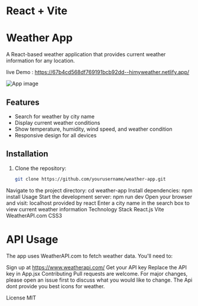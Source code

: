 # React + Vite
# Weather App

A React-based weather application that provides current weather information for any location.

live Demo : https://67b4cd568df769191bcb92dd--himyweather.netlify.app/

![App image](https://res.cloudinary.com/davovg4nm/image/upload/f_auto,q_auto/suujb1nzgxdaf5u2lmuj)


## Features
- Search for weather by city name
- Display current weather conditions
- Show temperature, humidity, wind speed, and weather condition
- Responsive design for all devices

## Installation
1. Clone the repository:
   ```bash
   git clone https://github.com/yourusername/weather-app.git
Navigate to the project directory:
cd weather-app
Install dependencies:
npm install
Usage
Start the development server:
npm run dev
Open your browser and visit:
localhost provided by react
Enter a city name in the search box to view current weather information
Technology Stack
React.js
Vite
WeatherAPI.com
CSS3

# API Usage
The app uses WeatherAPI.com to fetch weather data. You'll need to:

Sign up at https://www.weatherapi.com/
Get your API key
Replace the API key in App.jsx
Contributing
Pull requests are welcome. For major changes, please open an issue first to discuss what you would like to change.
The Api dont provide you best icons for weather.

License
MIT
